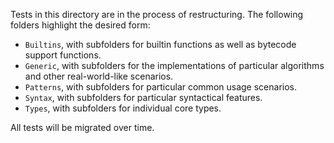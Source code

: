 Tests in this directory are in the process of restructuring. The following folders highlight the desired form:

- `Builtins`, with subfolders for builtin functions as well as bytecode support functions.
- `Generic`, with subfolders for the implementations of particular algorithms and other real-world-like scenarios.
- `Patterns`, with subfolders for particular common usage scenarios. 
- `Syntax`, with subfolders for particular syntactical features.
- `Types`, with subfolders for individual core types.

All tests will be migrated over time.
